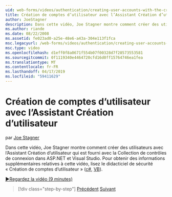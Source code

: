 ```yaml
---
uid: web-forms/videos/authentication/creating-user-accounts-with-the-create-user-wizard
title: Création de comptes d’utilisateur avec l’Assistant Création d’utilisateur | Microsoft Docs
author: JoeStagner
description: Dans cette vidéo, Joe Stagner montre comment créer des utilisateurs avec l’Assistant Création d’utilisateur qui est fourni avec la Collection de contrôles de connexion dans ASP.NET et Visual Studio. F...
ms.author: riande
ms.date: 08/22/2008
ms.assetid: fe023ad0-a25e-48e6-a43a-304e113f1fca
msc.legacyurl: /web-forms/videos/authentication/creating-user-accounts-with-the-create-user-wizard
msc.type: video
ms.openlocfilehash: d1eff0f8a0671f554b07f00328d7f28573553581
ms.sourcegitcommit: 0f1119340e4464720cfd16d0ff15764746ea1fea
ms.translationtype: MT
ms.contentlocale: fr-FR
ms.lasthandoff: 04/17/2019
ms.locfileid: "59411629"
---
```

# <a name="creating-user-accounts-with-the-create-user-wizard"></a>Création de comptes d’utilisateur avec l’Assistant Création d’utilisateur

par [Joe Stagner](https://github.com/JoeStagner)

Dans cette vidéo, Joe Stagner montre comment créer des utilisateurs avec l’Assistant Création d’utilisateur qui est fourni avec la Collection de contrôles de connexion dans ASP.NET et Visual Studio. Pour obtenir des informations supplémentaires relatives à cette vidéo, lisez le didacticiel de sécurité « Création de comptes d’utilisateur » ([c#](../../overview/older-versions-security/membership/creating-user-accounts-cs.md), [VB](../../overview/older-versions-security/membership/creating-user-accounts-vb.md)).

[&#9654;Regardez la vidéo (9 minutes)](https://channel9.msdn.com/Blogs/ASP-NET-Site-Videos/creating-user-accounts-with-the-create-user-wizard)

> [!div class="step-by-step"]
> [Précédent](changing-membership-settings-in-the-default-membership-schema.md)
> [Suivant](creating-user-accounts-programmatically.md)

